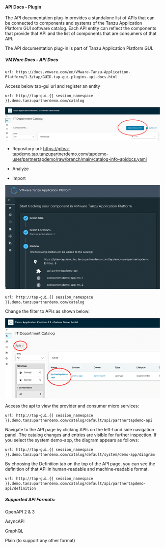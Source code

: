 #### API Docs - Plugin

The API documentation plug-in provides a standalone list of APIs that can be connected to components and systems of the Tanzu Application Platform GUI software catalog. Each API entity can reflect the components that provide that API and the list of components that are consumers of that API. 

The API documentation plug-in is part of Tanzu Application Platform GUI.

##### VMWare Docs - API Docs

```dashboard:open-url
url: https://docs.vmware.com/en/VMware-Tanzu-Application-Platform/1.3/tap/GUID-tap-gui-plugins-api-docs.html
```

Access below tap-gui url and register an entity

```dashboard:open-url
url: http://tap-gui.{{ session_namespace }}.demo.tanzupartnerdemo.com/catalog
```

![API Docs](images/APIDocs-1.png)

 - Repository url: https://gitea-tapdemo.tap.tanzupartnerdemo.com/tapdemo-user/partnertapdemo/raw/branch/main/catalog-info-apidocs.yaml

 - Analyze

 - Import

![API Docs](images/apidocs-11.png)


```dashboard:open-url
url: http://tap-gui.{{ session_namespace }}.demo.tanzupartnerdemo.com/catalog
```

Change the filter to APIs as shown below: 

![API Docs](images/APIDocs-3.png)

Access the api to view the provider and consumer micro services: 

```dashboard:open-url
url: http://tap-gui.{{ session_namespace }}.demo.tanzupartnerdemo.com/catalog/default/api/partnertapdemo-api
```

Navigate to the API page by clicking APIs on the left-hand side navigation panel. The catalog changes and entries are visible for further inspection. If you select the system demo-app, the diagram appears as follows:

```dashboard:open-url
url: http://tap-gui.{{ session_namespace }}.demo.tanzupartnerdemo.com/catalog/default/system/demo-app/diagram
```

By choosing the Definition tab on the top of the API page, you can see the definition of that API in human-readable and machine-readable format.

```dashboard:open-url
url: http://tap-gui.{{ session_namespace }}.demo.tanzupartnerdemo.com/catalog/default/api/partnertapdemo-api/definition
```

##### Supported API Formats: 

OpenAPI 2 & 3

AsyncAPI

GraphQL

Plain (to support any other format)
